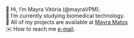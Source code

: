 <!---
- 👋 Hi, I’m @mayraVPM
- 👀 I’m interested in everything that seems to be interesting.
- 🌱 I’m currently studing Biomedical Technology.
- 📫 Send email (mayra.matos@outlook.pt) to reach me.

mayraVPM/mayraVPM is a ✨ special ✨ repository because its `README.md` (this file) appears on your GitHub profile.
You can click the Preview link to take a look at your changes.
--->

<p>
  👋 Hi, I’m Mayra Vitória (@mayraVPM).
  <br>🌱 I’m currently studying biomedical technology.
  <br>👀 All of my projects are available at <a href = "https://linktr.ee/mayra.matos">Mayra Matos</a>
  <br>✉️ How to reach me  <a href = "mailto:mayra.matos@outlook.pt">e-mail</a>.
</p>
